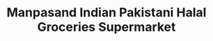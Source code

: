 ---
title: "Manpasand Indian Pakistani Halal Groceries Supermarket"
url: /round-rock/manpasand-indian-pakistani-halal-groceries-supermarket/
shop: Supermarkt
---